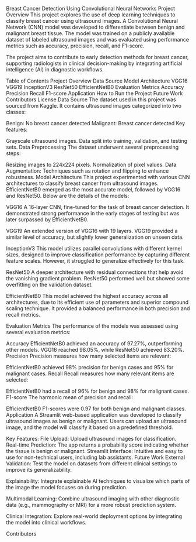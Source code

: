 Breast Cancer Detection Using Convolutional Neural Networks
Project Overview
This project explores the use of deep learning techniques to classify breast cancer using ultrasound images. A Convolutional Neural Network (CNN) model was developed to differentiate between benign and malignant breast tissue. The model was trained on a publicly available dataset of labeled ultrasound images and was evaluated using performance metrics such as accuracy, precision, recall, and F1-score.

The project aims to contribute to early detection methods for breast cancer, supporting radiologists in clinical decision-making by integrating artificial intelligence (AI) in diagnostic workflows.

Table of Contents
Project Overview
Data Source
Model Architecture
VGG16
VGG19
InceptionV3
ResNet50
EfficientNetB0
Evaluation Metrics
Accuracy
Precision
Recall
F1-score
Application
How to Run the Project
Future Work
Contributors
License
Data Source
The dataset used in this project was sourced from Kaggle. It contains ultrasound images categorized into two classes:

Benign: No breast cancer detected
Malignant: Breast cancer detected
Key features:

Grayscale ultrasound images.
Data split into training, validation, and testing sets.
Data Preprocessing
The dataset underwent several preprocessing steps:

Resizing images to 224x224 pixels.
Normalization of pixel values.
Data Augmentation: Techniques such as rotation and flipping to enhance robustness.
Model Architecture
This project experimented with various CNN architectures to classify breast cancer from ultrasound images. EfficientNetB0 emerged as the most accurate model, followed by VGG16 and ResNet50. Below are the details of the models:

VGG16
A 16-layer CNN, fine-tuned for the task of breast cancer detection. It demonstrated strong performance in the early stages of testing but was later surpassed by EfficientNetB0.

VGG19
An extended version of VGG16 with 19 layers. VGG19 provided a similar level of accuracy, but slightly lower generalization on unseen data.

InceptionV3
This model utilizes parallel convolutions with different kernel sizes, designed to improve classification performance by capturing different feature scales. However, it struggled to generalize effectively for this task.

ResNet50
A deeper architecture with residual connections that help avoid the vanishing gradient problem. ResNet50 performed well but showed some overfitting on the validation dataset.

EfficientNetB0
This model achieved the highest accuracy across all architectures, due to its efficient use of parameters and superior compound scaling technique. It provided a balanced performance in both precision and recall metrics.

Evaluation Metrics
The performance of the models was assessed using several evaluation metrics:

Accuracy
EfficientNetB0 achieved an accuracy of 97.27%, outperforming other models.
VGG16 reached 98.05%, while ResNet50 achieved 83.20%.
Precision
Precision measures how many selected items are relevant:

EfficientNetB0 achieved 98% precision for benign cases and 95% for malignant cases.
Recall
Recall measures how many relevant items are selected:

EfficientNetB0 had a recall of 96% for benign and 98% for malignant cases.
F1-score
The harmonic mean of precision and recall:

EfficientNetB0 F1-scores were 0.97 for both benign and malignant classes.
Application
A Streamlit web-based application was developed to classify ultrasound images as benign or malignant. Users can upload an ultrasound image, and the model will classify it based on a predefined threshold.

Key Features:
File Upload: Upload ultrasound images for classification.
Real-time Prediction: The app returns a probability score indicating whether the tissue is benign or malignant.
Streamlit Interface: Intuitive and easy to use for non-technical users, including lab assistants.
Future Work
External Validation: Test the model on datasets from different clinical settings to improve its generalizability.

Explainability: Integrate explainable AI techniques to visualize which parts of the image the model focuses on during prediction.

Multimodal Learning: Combine ultrasound imaging with other diagnostic data (e.g., mammography or MRI) for a more robust prediction system.

Clinical Integration: Explore real-world deployment options by integrating the model into clinical workflows.

Contributors
